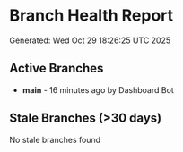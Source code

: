 # Branch Health Report
Generated: Wed Oct 29 18:26:25 UTC 2025

## Active Branches
- **main** - 16 minutes ago by Dashboard Bot

## Stale Branches (>30 days)
No stale branches found
